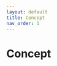 ```yaml
---
layout: default
title: Concept
nav_order: 1
---
```


# Concept

<object data="assets/concept/PA1.pdf" type="application/pdf" width="100%" height=1000px></object>
